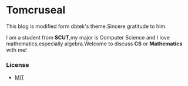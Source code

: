 Tomcruseal
=====

This blog is modified form dbtek's theme.Sincere gratitude to him.

I am a student from **SCUT**,my major is Computer Science and I love mathematics,especially algebra.Welcome to discuss **CS** or **Mathematics** with me!


### License
- [MIT](http://opensource.org/licenses/MIT)






